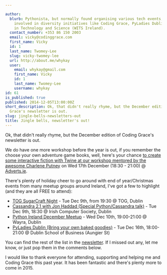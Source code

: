 ```yaml
---

author:
  blurb: Pythonista, but normally found organising various tech events, and now heavily
    involved in diversity initiatives like Coding Grace, PyLadies Dublin, and Women
    in Technology and Science (WITS Ireland).
  contact_number: +353 86 150 2003
  email: vicky@codinggrace.com
  first_name: Vicky
  id: 1
  last_name: Twomey-Lee
  slug: vicky-twomey-lee
  url: http://about.me/whykay
  user:
    email: whykay@gmail.com
    first_name: Vicky
    id: 1
    last_name: Twomey-Lee
    username: whykay
id: 61
is_published: true
published: 2014-12-05T13:00:00Z
short_description: Ok, that didn't really rhyme, but the December edition of Coding
  Grace's newsletter is out.
slug: jingle-bells-newsletters-out
title: Jingle bells, newsletter's out!
---
```


Ok, that didn't really rhyme, but the December edition of Coding Grace's newsletter is out.

We do have one more workshop before the year is out, if you remember the choose your own adventure game books, well, here's your chance [to create some interactive fiction with Twine at our workshop mentored by the awesome Charlene Putney](http://www.codinggrace.com/events/interactive-fiction-twine/38/) on Wed 17th December (18:30 - 21:00) @ [Adverts.ie](http://Adverts.ie).

There's plenty of holiday cheer to go around with end of year/Christmas events from many meetup groups around Ireland, I've got a few to highlight (and they are all FREE to attend):

* [TOG SugarCraft Night](http://www.tog.ie/2014/11/december-in-tog-involves-lots-of-sugar/) - Tue Dec 9th, from 19:30 @ TOG, Dublin 
* [Cassandra 2.1 with Jon Haddad (Special Python/Cassandra talk)](http://www.meetup.com/Dublin-Cassandra-Users/events/218668547/) - Tue Dec 9th, 18:30 @ Irish Computer Society, Dublin 
* [Python Ireland December Meetup](http://www.meetup.com/pythonireland/events/213108442/) - Wed Dec 10th, 19:00-21:00 @ Wayra, Dublin
* [PyLadies Dublin (Bring your own baked goodies)](http://www.meetup.com/PyLadiesDublin/events/218738039/) - Tue Dec 16th, 18:00-21:00 @ Dublin School of Business (Aungier St) 

You can find the rest of the list in the [newsletter](http://us7.campaign-archive1.com/?u=8612b25618972d14df5c6a1fb&id=d32e683399&e=[UNIQID]). If I missed out any, let me know, or just pop them in the comments below.

I would like to thank everyone for attending, supporting and helping me and Coding Grace this past year. It has been fantastic and there's plenty more to come in 2015. 